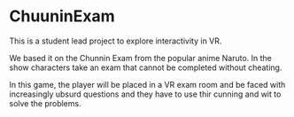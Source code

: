 # ChuuninExam

This is a student lead project to explore interactivity in VR.

We based it on the Chunnin Exam from the popular anime Naruto. In the show characters take an exam that cannot be completed without cheating. 

In this game, the player will be placed in a VR exam room and be faced with increasingly ubsurd questions and they have to use thir cunning and wit to solve the problems.
